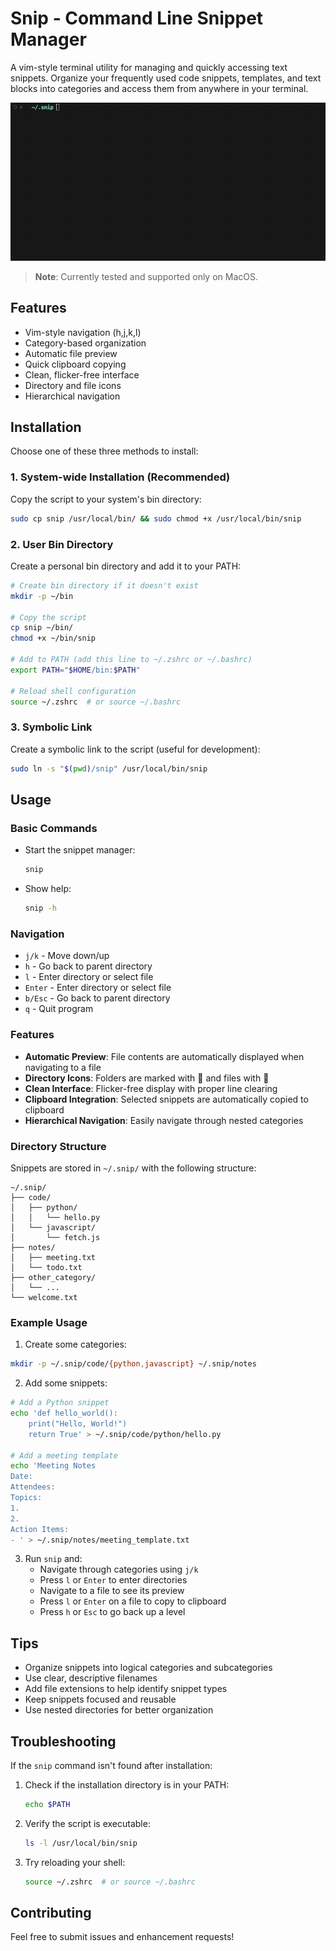 # Snip - Command Line Snippet Manager

A vim-style terminal utility for managing and quickly accessing text snippets. Organize your frequently used code snippets, templates, and text blocks into categories and access them from anywhere in your terminal.

![Snip Demo](snip-demo.gif)

> **Note**: Currently tested and supported only on MacOS.

## Features

- Vim-style navigation (h,j,k,l)
- Category-based organization
- Automatic file preview
- Quick clipboard copying
- Clean, flicker-free interface
- Directory and file icons
- Hierarchical navigation

## Installation

Choose one of these three methods to install:

### 1. System-wide Installation (Recommended)

Copy the script to your system's bin directory:
```bash
sudo cp snip /usr/local/bin/ && sudo chmod +x /usr/local/bin/snip
```

### 2. User Bin Directory

Create a personal bin directory and add it to your PATH:
```bash
# Create bin directory if it doesn't exist
mkdir -p ~/bin

# Copy the script
cp snip ~/bin/
chmod +x ~/bin/snip

# Add to PATH (add this line to ~/.zshrc or ~/.bashrc)
export PATH="$HOME/bin:$PATH"

# Reload shell configuration
source ~/.zshrc  # or source ~/.bashrc
```

### 3. Symbolic Link

Create a symbolic link to the script (useful for development):
```bash
sudo ln -s "$(pwd)/snip" /usr/local/bin/snip
```

## Usage

### Basic Commands

- Start the snippet manager:
  ```bash
  snip
  ```

- Show help:
  ```bash
  snip -h
  ```

### Navigation

- `j/k` - Move down/up
- `h` - Go back to parent directory
- `l` - Enter directory or select file
- `Enter` - Enter directory or select file
- `b/Esc` - Go back to parent directory
- `q` - Quit program

### Features

- **Automatic Preview**: File contents are automatically displayed when navigating to a file
- **Directory Icons**: Folders are marked with 📁 and files with 📄
- **Clean Interface**: Flicker-free display with proper line clearing
- **Clipboard Integration**: Selected snippets are automatically copied to clipboard
- **Hierarchical Navigation**: Easily navigate through nested categories

### Directory Structure

Snippets are stored in `~/.snip/` with the following structure:
```
~/.snip/
├── code/
│   ├── python/
│   │   └── hello.py
│   └── javascript/
│       └── fetch.js
├── notes/
│   ├── meeting.txt
│   └── todo.txt
├── other_category/
│   └── ...
└── welcome.txt
```

### Example Usage

1. Create some categories:
```bash
mkdir -p ~/.snip/code/{python,javascript} ~/.snip/notes
```

2. Add some snippets:
```bash
# Add a Python snippet
echo 'def hello_world():
    print("Hello, World!")
    return True' > ~/.snip/code/python/hello.py

# Add a meeting template
echo 'Meeting Notes
Date: 
Attendees: 
Topics:
1. 
2. 
Action Items:
- ' > ~/.snip/notes/meeting_template.txt
```

3. Run `snip` and:
   - Navigate through categories using `j/k`
   - Press `l` or `Enter` to enter directories
   - Navigate to a file to see its preview
   - Press `l` or `Enter` on a file to copy to clipboard
   - Press `h` or `Esc` to go back up a level

## Tips

- Organize snippets into logical categories and subcategories
- Use clear, descriptive filenames
- Add file extensions to help identify snippet types
- Keep snippets focused and reusable
- Use nested directories for better organization

## Troubleshooting

If the `snip` command isn't found after installation:
1. Check if the installation directory is in your PATH:
   ```bash
   echo $PATH
   ```
2. Verify the script is executable:
   ```bash
   ls -l /usr/local/bin/snip
   ```
3. Try reloading your shell:
   ```bash
   source ~/.zshrc  # or source ~/.bashrc
   ```

## Contributing

Feel free to submit issues and enhancement requests! 